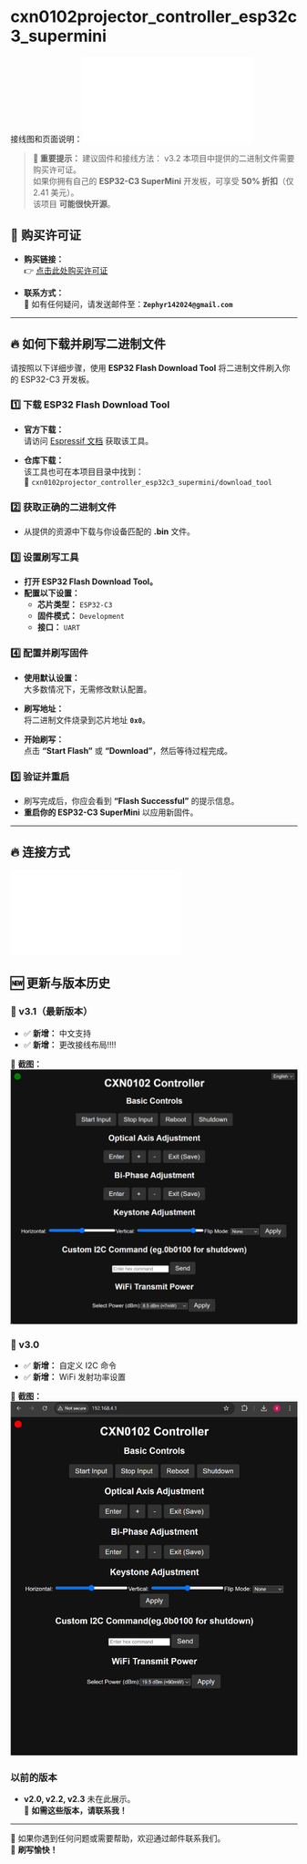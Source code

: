 # cxn0102projector_controller_esp32c3_supermini
接线图和页面说明：![click here](/v3.2/Esp32c3supermini驱动小宝光机接线图.pdf)
> **🚀 重要提示：**
>  建议固件和接线方法：
>  v3.2
> 本项目中提供的二进制文件需要购买许可证。  
> 如果你拥有自己的 **ESP32-C3 SuperMini** 开发板，可享受 **50% 折扣**（仅 2.41 美元）。  
> 该项目 **可能很快开源**。

## 🛒 购买许可证

- **购买链接：**  
  👉 [点击此处购买许可证](https://m.tb.cn/h.TJZHCVa?tk=7TBWeStUB3q)
  
- **联系方式：**  
  📩 如有任何疑问，请发送邮件至：**`Zephyr142024@gmail.com`**

---

## 🔥 如何下载并刷写二进制文件

请按照以下详细步骤，使用 **ESP32 Flash Download Tool** 将二进制文件刷入你的 ESP32-C3 开发板。

### 1️⃣ 下载 ESP32 Flash Download Tool

- **官方下载：**  
  请访问 [Espressif 文档](https://docs.espressif.com/projects/esp-test-tools/en/latest/esp32/production_stage/tools/flash_download_tool.html) 获取该工具。

- **仓库下载：**  
  该工具也可在本项目目录中找到：  
  📂 `cxn0102projector_controller_esp32c3_supermini/download_tool`

### 2️⃣ 获取正确的二进制文件

- 从提供的资源中下载与你设备匹配的 **.bin** 文件。

### 3️⃣ 设置刷写工具

- **打开 ESP32 Flash Download Tool。**
- **配置以下设置：**
  - **芯片类型：** `ESP32-C3`
  - **固件模式：** `Development`
  - **接口：** `UART`

### 4️⃣ 配置并刷写固件

- **使用默认设置：**  
  大多数情况下，无需修改默认配置。

- **刷写地址：**  
  将二进制文件烧录到芯片地址 **`0x0`**。

- **开始刷写：**  
  点击 **“Start Flash”** 或 **“Download”**，然后等待过程完成。

### 5️⃣ 验证并重启

- 刷写完成后，你应会看到 **“Flash Successful”** 的提示信息。
- **重启你的 ESP32-C3 SuperMini** 以应用新固件。

---

## 🔥 连接方式
![点击查看](Esp32c3supermini驱动小宝光机接线图.pdf)

## 🆕 更新与版本历史
### **🔹 v3.1（最新版本）**
- ✅ **新增：** 中文支持
- ✅ **新增：** 更改接线布局!!!!

📸 **截图：**  
![ESP32 Flash 工具](v3.1/CXN0102v3.1.png)

### **🔹 v3.0**
- ✅ **新增：** 自定义 I2C 命令  
- ✅ **新增：** WiFi 发射功率设置  

📸 **截图：**  
![ESP32 Flash 工具](v3.0/CXN0102%20Controller%20v3.0%20(Author%20vx_samzhangxian)%20-%20Google%20Chrome%202_15_2025%2012_36_12%20PM.png)

### **以前的版本**
- **v2.0, v2.2, v2.3** 未在此展示。  
  📩 **如需这些版本，请联系我！**

---

📌 如果你遇到任何问题或需要帮助，欢迎通过邮件联系我们。  
🎉 **刷写愉快！**
